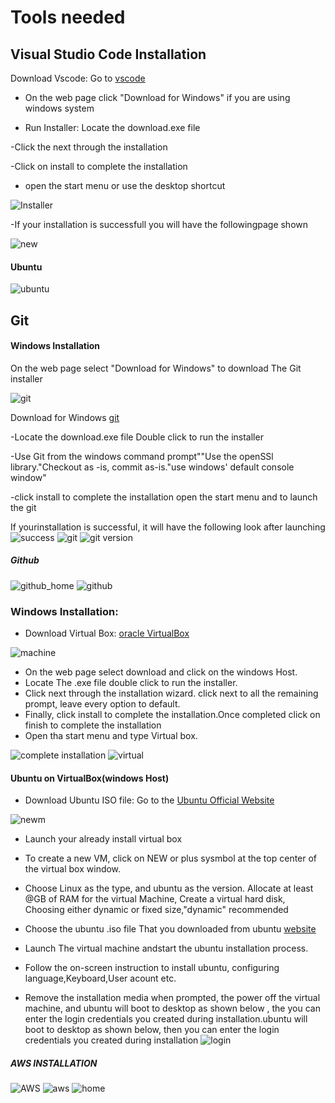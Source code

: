 # Tools needed


## Visual Studio Code Installation

Download Vscode: Go to [vscode](https://code.visualstudio.com/)

- On the web page click "Download for Windows" if you are using windows system

- Run Installer: Locate the download.exe file

-Click the next through the installation

-Click on install to complete the installation

- open the start menu or use the desktop shortcut 

![Installer](vscode.png)

-If your installation is successfull you will have the followingpage shown

![new](succ.png)

#### Ubuntu

![ubuntu](ubuntu-login-screen.jpg)

## Git 

#### Windows Installation

On the web page select "Download for Windows" to download The Git installer

![git](git.png)

Download for Windows [git](https://git-scm.com/downloads/win)

-Locate the download.exe file Double click to run the installer

-Use Git from the windows command prompt""Use the openSSl library."Checkout as -is, commit as-is."use windows' default console window"

-click install to complete the installation open the start menu and to launch the git

If yourinstallation is successful, it will have the following look after launching
![success](git_w.png)
![git](gitface.png)
![git version](git_version.png)



##### Github
![github_home](githib.png)
![github](github.png)



### Windows Installation:


* Download Virtual Box: [oracle VirtualBox](https://www.virtualbox.org/)

![machine](Virt.png)

* On the web page select download and click on the windows Host.
* Locate The .exe file double click to run the installer.
* Click next through the installation wizard. click next to all the remaining prompt, leave every option to default.
* Finally, click install to complete the installation.Once completed click on finish to complete the installation
* Open tha start menu and type Virtual box.

![complete installation](virtt.png)
![virtual](virtual.png)


#### Ubuntu on VirtualBox(windows Host)

* Download Ubuntu ISO file: Go to the [Ubuntu Official Website](https://ubuntu.com/download/desktop)

![newm](newm.png)

* Launch your already install virtual box

* To create a new VM, click on NEW or plus sysmbol at the top center of the virtual box window.

* Choose Linux as the type, and ubuntu as the version. Allocate at least @GB of RAM for the virtual Machine, Create a virtual hard disk, Choosing either dynamic or fixed size,"dynamic" recommended

* Choose the ubuntu .iso file That you downloaded from ubuntu [website](https://ubuntu.com/download/desktop)

* Launch The virtual machine andstart the ubuntu installation process.

* Follow the on-screen instruction to install ubuntu, configuring language,Keyboard,User acount etc.

* Remove the installation media when prompted, the power off the virtual machine, and ubuntu will boot to desktop as shown below , the you can enter the login credentials you created during installation.ubuntu will boot to desktop as shown below, then you can enter the login credentials you created during installation
![login](https://i0.wp.com/www.omgubuntu.co.uk/wp-content/uploads/2022/01/ubuntu-login-screen.png?ssl=1)



##### AWS INSTALLATION

![AWS](01-console-home-previous-1.png)
![aws](aws_ids.png)
![home](Home_screenaws.png)











